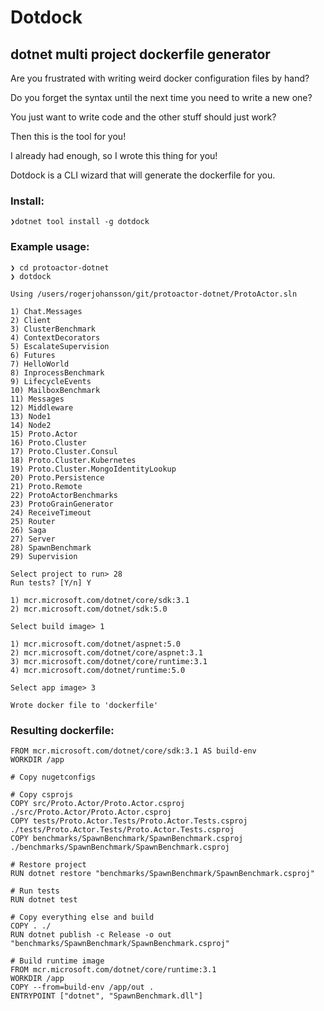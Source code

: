 # Dotdock

## dotnet multi project dockerfile generator

Are you frustrated with writing weird docker configuration files by hand?

Do you forget the syntax until the next time you need to write a new one?

You just want to write code and the other stuff should just work?

Then this is the tool for you!

I already had enough, so I wrote this thing for you!

Dotdock is a CLI wizard that will generate the dockerfile for you.

### Install:

```
❯dotnet tool install -g dotdock
```

### Example usage:

```
❯ cd protoactor-dotnet
❯ dotdock

Using /users/rogerjohansson/git/protoactor-dotnet/ProtoActor.sln

1) Chat.Messages
2) Client
3) ClusterBenchmark
4) ContextDecorators
5) EscalateSupervision
6) Futures
7) HelloWorld
8) InprocessBenchmark
9) LifecycleEvents
10) MailboxBenchmark
11) Messages
12) Middleware
13) Node1
14) Node2
15) Proto.Actor
16) Proto.Cluster
17) Proto.Cluster.Consul
18) Proto.Cluster.Kubernetes
19) Proto.Cluster.MongoIdentityLookup
20) Proto.Persistence
21) Proto.Remote
22) ProtoActorBenchmarks
23) ProtoGrainGenerator
24) ReceiveTimeout
25) Router
26) Saga
27) Server
28) SpawnBenchmark
29) Supervision

Select project to run> 28
Run tests? [Y/n] Y

1) mcr.microsoft.com/dotnet/core/sdk:3.1
2) mcr.microsoft.com/dotnet/sdk:5.0

Select build image> 1

1) mcr.microsoft.com/dotnet/aspnet:5.0
2) mcr.microsoft.com/dotnet/core/aspnet:3.1
3) mcr.microsoft.com/dotnet/core/runtime:3.1
4) mcr.microsoft.com/dotnet/runtime:5.0

Select app image> 3

Wrote docker file to 'dockerfile'
```

### Resulting dockerfile:

```
FROM mcr.microsoft.com/dotnet/core/sdk:3.1 AS build-env
WORKDIR /app

# Copy nugetconfigs 

# Copy csprojs 
COPY src/Proto.Actor/Proto.Actor.csproj ./src/Proto.Actor/Proto.Actor.csproj
COPY tests/Proto.Actor.Tests/Proto.Actor.Tests.csproj ./tests/Proto.Actor.Tests/Proto.Actor.Tests.csproj
COPY benchmarks/SpawnBenchmark/SpawnBenchmark.csproj ./benchmarks/SpawnBenchmark/SpawnBenchmark.csproj

# Restore project
RUN dotnet restore "benchmarks/SpawnBenchmark/SpawnBenchmark.csproj"

# Run tests
RUN dotnet test

# Copy everything else and build
COPY . ./
RUN dotnet publish -c Release -o out "benchmarks/SpawnBenchmark/SpawnBenchmark.csproj"

# Build runtime image
FROM mcr.microsoft.com/dotnet/core/runtime:3.1
WORKDIR /app
COPY --from=build-env /app/out .
ENTRYPOINT ["dotnet", "SpawnBenchmark.dll"]
```